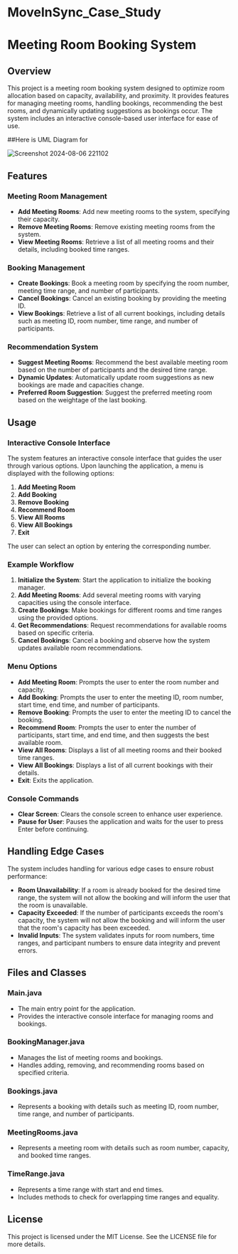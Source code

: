 # MoveInSync_Case_Study

# Meeting Room Booking System

## Overview
This project is a meeting room booking system designed to optimize room allocation based on capacity, availability, and proximity. It provides features for managing meeting rooms, handling bookings, recommending the best rooms, and dynamically updating suggestions as bookings occur. The system includes an interactive console-based user interface for ease of use.

##Here is UML Diagram for

![Screenshot 2024-08-06 221102](https://github.com/user-attachments/assets/9e43788e-af89-4e1d-a273-d010ca365f80)

## Features

### Meeting Room Management
- **Add Meeting Rooms**: Add new meeting rooms to the system, specifying their capacity.
- **Remove Meeting Rooms**: Remove existing meeting rooms from the system.
- **View Meeting Rooms**: Retrieve a list of all meeting rooms and their details, including booked time ranges.

### Booking Management
- **Create Bookings**: Book a meeting room by specifying the room number, meeting time range, and number of participants.
- **Cancel Bookings**: Cancel an existing booking by providing the meeting ID.
- **View Bookings**: Retrieve a list of all current bookings, including details such as meeting ID, room number, time range, and number of participants.

### Recommendation System
- **Suggest Meeting Rooms**: Recommend the best available meeting room based on the number of participants and the desired time range.
- **Dynamic Updates**: Automatically update room suggestions as new bookings are made and capacities change.
- **Preferred Room Suggestion**: Suggest the preferred meeting room based on the weightage of the last booking.

## Usage

### Interactive Console Interface
The system features an interactive console interface that guides the user through various options. Upon launching the application, a menu is displayed with the following options:

1. **Add Meeting Room**
2. **Add Booking**
3. **Remove Booking**
4. **Recommend Room**
5. **View All Rooms**
6. **View All Bookings**
7. **Exit**

The user can select an option by entering the corresponding number.

### Example Workflow
1. **Initialize the System**: Start the application to initialize the booking manager.
2. **Add Meeting Rooms**: Add several meeting rooms with varying capacities using the console interface.
3. **Create Bookings**: Make bookings for different rooms and time ranges using the provided options.
4. **Get Recommendations**: Request recommendations for available rooms based on specific criteria.
5. **Cancel Bookings**: Cancel a booking and observe how the system updates available room recommendations.

### Menu Options
- **Add Meeting Room**: Prompts the user to enter the room number and capacity.
- **Add Booking**: Prompts the user to enter the meeting ID, room number, start time, end time, and number of participants.
- **Remove Booking**: Prompts the user to enter the meeting ID to cancel the booking.
- **Recommend Room**: Prompts the user to enter the number of participants, start time, and end time, and then suggests the best available room.
- **View All Rooms**: Displays a list of all meeting rooms and their booked time ranges.
- **View All Bookings**: Displays a list of all current bookings with their details.
- **Exit**: Exits the application.

### Console Commands
- **Clear Screen**: Clears the console screen to enhance user experience.
- **Pause for User**: Pauses the application and waits for the user to press Enter before continuing.

## Handling Edge Cases
The system includes handling for various edge cases to ensure robust performance:
- **Room Unavailability**: If a room is already booked for the desired time range, the system will not allow the booking and will inform the user that the room is unavailable.
- **Capacity Exceeded**: If the number of participants exceeds the room's capacity, the system will not allow the booking and will inform the user that the room's capacity has been exceeded.
- **Invalid Inputs**: The system validates inputs for room numbers, time ranges, and participant numbers to ensure data integrity and prevent errors.

## Files and Classes

### Main.java
- The main entry point for the application.
- Provides the interactive console interface for managing rooms and bookings.

### BookingManager.java
- Manages the list of meeting rooms and bookings.
- Handles adding, removing, and recommending rooms based on specified criteria.

### Bookings.java
- Represents a booking with details such as meeting ID, room number, time range, and number of participants.

### MeetingRooms.java
- Represents a meeting room with details such as room number, capacity, and booked time ranges.

### TimeRange.java
- Represents a time range with start and end times.
- Includes methods to check for overlapping time ranges and equality.

## License
This project is licensed under the MIT License. See the LICENSE file for more details.
